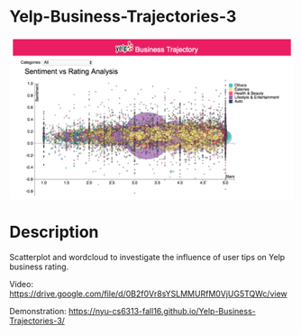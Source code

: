# Yelp-Business-Trajectories-3

![alt tag](https://github.com/NYU-CS6313-Fall16/Yelp-Business-Trajectories-3/blob/gh-pages/pic.png)

# Description

Scatterplot and wordcloud to investigate the influence of user tips on Yelp business rating.  

Video: https://drive.google.com/file/d/0B2f0Vr8sYSLMMURfM0VjUG5TQWc/view

Demonstration: https://nyu-cs6313-fall16.github.io/Yelp-Business-Trajectories-3/
